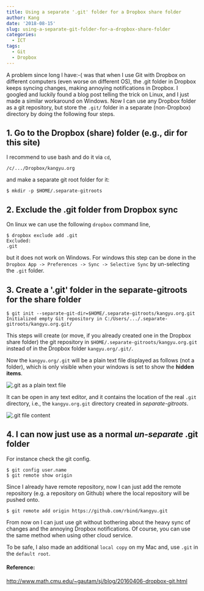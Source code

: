 ```yaml
---
title: Using a separate '.git' folder for a Dropbox share folder
author: Kang
date: '2018-08-15'
slug: using-a-separate-git-folder-for-a-dropbox-share-folder
categories:
  - ICT
tags:
  - Git
  - Dropbox
---
```



A problem since long I have:-( was that when I use Git with Dropbox on different computers (even worse on different OS), the .git folder in Dropbox keeps syncing changes, making annoying notifications in Dropbox. I googled and luckily found a blog post telling the trick on Linux, and I just made a similar workaround on Windows. Now I can use any Dropbox folder as a git repository, but store the `.git/` folder in a separate (non-Dropbox) directory by doing the following four steps. 

## 1. Go to the Dropbox (share) folder (e.g., dir for this site)
I recommend to use bash and do it via `cd`,

    /c/.../Dropbox/kangyu.org

and make a separate git root folder for it:

    $ mkdir -p $HOME/.separate-gitroots
    
## 2. Exclude the .git folder from Dropbox sync 

On linux we can use the following `dropbox` command line, 

    $ dropbox exclude add .git
    Excluded:
    .git

but it does not work on Windows. For windows this step can be done in the `Dropbox App -> Preferences -> Sync -> Selective Sync` by un-selecting the `.git` folder.

## 3. Create a '.git' folder in the separate-gitroots for the share folder 

    $ git init --separate-git-dir=$HOME/.separate-gitroots/kangyu.org.git
    Initialized empty Git repository in C:/Users/.../.separate-gitroots/kangyu.org.git/


This steps will create (or move, if you already created one in the Dropbox share folder) the git repository in `$HOME/.separate-gitroots/kangyu.org.git` instead of in the Dropbox folder `kangyu.org/.git/`. 

Now the `kangyu.org/.git` will be a plain text file displayed as follows (not a folder), which is only visible when your windows is set to show the **hidden items**. 

![.git as a plain text file](https://i.imgur.com/4YHB09q.png)

It can be open in any text editor, and it contains the location of the real `.git` directory, i.e., the `kangyu.org.git` directory created in *separate-gitroots*. 

![.git file content ](https://i.imgur.com/J4kYWNn.png)

## 4. I can now just use as a normal *un-separate* .git folder 
For instance check the git config. 

    $ git config user.name
    $ git remote show origin
    
Since I already have remote repository, now I can just add the remote repository (e.g. a repository on Github) where the local repository will be pushed onto.

    $ git remote add origin https://github.com/rbind/kangyu.git

From now on I can just use git without bothering about the heavy sync of changes and the annoying Dropbox notifications. Of course, you can use the same method when using other cloud service.

To be safe, I also made an additional `local copy` on my Mac and, use `.git` in the `default root`. 


#### Reference:
http://www.math.cmu.edu/~gautam/sj/blog/20160406-dropbox-git.html